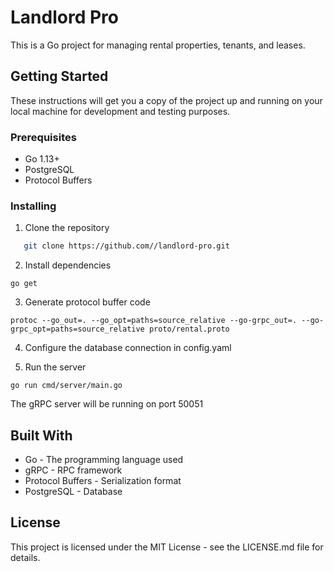# Landlord Pro

This is a Go project for managing rental properties, tenants, and leases.

## Getting Started

These instructions will get you a copy of the project up and running on your local machine for development and testing purposes.

### Prerequisites

- Go 1.13+
- PostgreSQL
- Protocol Buffers

### Installing

1. Clone the repository

```bash
   git clone https://github.com//landlord-pro.git
```

2. Install dependencies

```
go get
```

3. Generate protocol buffer code

```
protoc --go_out=. --go_opt=paths=source_relative --go-grpc_out=. --go-grpc_opt=paths=source_relative proto/rental.proto
```

4. Configure the database connection in config.yaml

5. Run the server

```
go run cmd/server/main.go
```

The gRPC server will be running on port 50051

## Built With

- Go - The programming language used
- gRPC - RPC framework 
- Protocol Buffers - Serialization format
- PostgreSQL - Database

## License

This project is licensed under the MIT License - see the LICENSE.md file for details.

